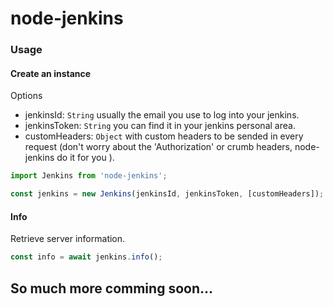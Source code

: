 # node-jenkins

### Usage


#### Create an instance

Options

* jenkinsId: `String` usually the email you use to log into your jenkins.
* jenkinsToken: `String` you can find it in your jenkins personal area.
* customHeaders: `Object` with custom headers to be sended in every request (don't worry about the 'Authorization' or crumb headers, node-jenkins do it for you ).

```js
import Jenkins from 'node-jenkins';

const jenkins = new Jenkins(jenkinsId, jenkinsToken, [customHeaders]);
```


#### Info

Retrieve server information.

```js
const info = await jenkins.info();
```


## So much more comming soon...
